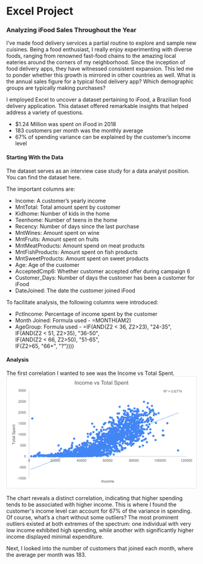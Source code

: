 # Excel Project


### Analyzing iFood Sales Throughout the Year 
I’ve made food delivery services a partial routine to explore and sample new cuisines. Being a food enthusiast, I really enjoy experimenting with diverse foods, ranging from renowned fast-food chains to the amazing local eateries around the corners of my neighborhood. Since the inception of food delivery apps, they have witnessed consistent expansion. This led me to ponder whether this growth is mirrored in other countries as well. What is the annual sales figure for a typical food delivery app? Which demographic groups are typically making purchases? 

I employed Excel to uncover a dataset pertaining to iFood, a Brazilian food delivery application. This dataset offered remarkable insights that helped address a variety of questions.  
- $1.24 Million was spent on iFood in 2018 
- 183 customers per month was the monthly average 
- 67% of spending variance can be explained by the customer’s income level

#### Starting With the Data 
The dataset serves as an interview case study for a data analyst position. You can find the dataset here. 

The important columns are: 
- Income: A customer’s yearly income 
- MntTotal: Total amount spent by customer 
- Kidhome: Number of kids in the home 
- Teenhome: Number of teens in the home 
- Recency: Number of days since the last purchase 
- MntWines: Amount spent on wine  
- MntFruits: Amount spent on fruits 
- MntMeatProducts: Amount spend on meat products 
- MntFishProducts: Amount spent on fish products 
- MntSweetProducts: Amount spent on sweet products 
- Age: Age of the customer 
- AcceptedCmp6: Whether customer accepted offer during campaign 6 
- Customer_Days: Number of days the customer has been a customer for iFood 
- DateJoined: The date the customer joined iFood

To facilitate analysis, the following columns were introduced: 
- PctIncome: Percentage of income spent by the customer 
- Month Joined: Formula used - =MONTH(AM2)
- AgeGroup: Formula used -
  =IF(AND(Z2 < 36, Z2>23), "24-35",\
                            IF(AND(Z2 < 51, Z2>35), "36-50",\
                            IF(AND(Z2 < 66, Z2>50), "51-65",\
                            IF(Z2>65, "66+", "?"))))

#### Analysis
The first correlation I wanted to see was the Income vs Total Spent.  
<img src="images/Income vs Total Spent Scatter Plot copy.png"/>

The chart reveals a distinct correlation, indicating that higher spending tends to be associated with higher income. This is where I found the customer's income level can account for 67% of the variance in spending. Of course, what’s a chart without some outliers? The most prominent outliers existed at both extremes of the spectrum: one individual with very low income exhibited high spending, while another with significantly higher income displayed minimal expenditure. 

Next, I looked into the number of customers that joined each month, where the average per month was 183.  



